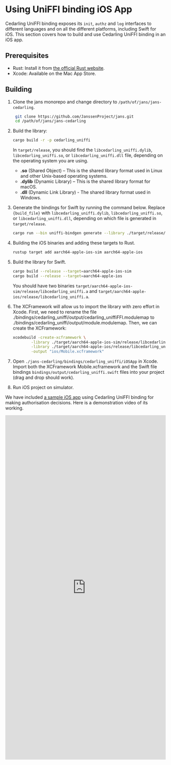 # Using UniFFI binding iOS App

Cedarling UniFFI binding exposes its `init`, `authz` and `log` interfaces to different languages and on all the different platforms, including Swift for iOS. This section covers how to build and use Cedarling UniFFI binding in an iOS app.

## Prerequisites

- Rust: Install it from [the official Rust website](https://www.rust-lang.org/tools/install).
- Xcode: Available on the Mac App Store.

## Building

1. Clone the jans monorepo and change directory to `/path/of/jans/jans-cedarling`.
   ```bash
    git clone https://github.com/JanssenProject/jans.git
    cd /path/of/jans/jans-cedarling
   ```

2. Build the library:
   ```bash
   cargo build -r -p cedarling_uniffi
   ```
   In `target/release`, you should find the `libcedarling_uniffi.dylib`, `libcedarling_uniffi.so`, or `libcedarling_uniffi.dll` file, depending on the operating system you are using.

   - **.so** (Shared Object) – This is the shared library format used in Linux and other Unix-based operating systems.
   - **.dylib** (Dynamic Library) – This is the shared library format for macOS.
   - **.dll** (Dynamic Link Library) - The shared library format used in Windows.

3. Generate the bindings for Swift by running the command below. Replace `{build_file}` with `libcedarling_uniffi.dylib`, `libcedarling_uniffi.so`, or `libcedarling_uniffi.dll`, depending on which file is generated in `target/release`.
   ```bash
   cargo run --bin uniffi-bindgen generate --library ./target/release/{build_file} --language swift --out-dir ./bindings/cedarling_uniffi/output
   ```

4. Building the iOS binaries and adding these targets to Rust.
   ```bash
   rustup target add aarch64-apple-ios-sim aarch64-apple-ios
   ```

5. Build the library for Swift.
   ```bash
   cargo build --release --target=aarch64-apple-ios-sim
   cargo build --release --target=aarch64-apple-ios
   ```
   You should have two binaries `target/aarch64-apple-ios-sim/release/libcedarling_uniffi.a` and `target/aarch64-apple-ios/release/libcedarling_uniffi.a`.

6. The XCFramework will allow us to import the library with zero effort in Xcode. First, we need to rename the file ./bindings/cedarling_uniffi/output/cedarling_uniffiFFI.modulemap to ./bindings/cedarling_uniffi/output/module.modulemap. Then, we can create the XCFramework:
   ```bash
   xcodebuild -create-xcframework \
           -library ./target/aarch64-apple-ios-sim/release/libcedarling_uniffi.a -headers ./bindings/cedarling_uniffi/output \
           -library ./target/aarch64-apple-ios/release/libcedarling_uniffi.a -headers ./bindings/cedarling_uniffi/output \
           -output "ios/Mobile.xcframework"
   ```

7. Open `./jans-cedarling/bindings/cedarling_uniffi/iOSApp` in Xcode. Import both the XCFramework Mobile.xcframework and the Swift file bindings `bindings/output/cedarling_uniffi.swift` files into your project (drag and drop should work).

8. Run iOS project on simulator.

We have included [a sample iOS app](https://github.com/JanssenProject/jans/tree/main/jans-cedarling/bindings/cedarling_uniffi/iOSApp) using Cedarling UniFFI binding for making authorisation decisions. Here is a demonstration video of its working.


<div style="position: relative; padding-bottom: 214.62686567164178%; height: 0;"><iframe src="https://www.loom.com/embed/9ee1a9cf5cc04c1ea17fdc638ca45625?sid=c22f2463-22f0-4531-8749-403a1e6a25db" frameborder="0" webkitallowfullscreen mozallowfullscreen allowfullscreen style="position: absolute; top: 0; left: 0; width: 100%; height: 100%;"></iframe></div>
